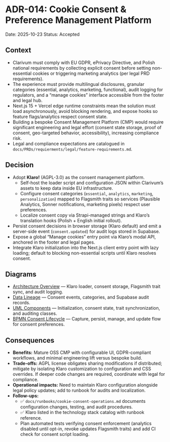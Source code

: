 # ADR-014: Cookie Consent & Preference Management Platform
Date: 2025-10-23
Status: Accepted

## Context
- Clarivum must comply with EU GDPR, ePrivacy Directive, and Polish national requirements by collecting explicit consent before setting non-essential cookies or triggering marketing analytics (per legal PRD requirements).
- The experience must provide multilingual disclosures, granular categories (essential, analytics, marketing, functional), audit logging for regulators, and a “manage cookies” interface accessible from the footer and legal hub.
- Next.js 15 + Vercel edge runtime constraints mean the solution must load asynchronously, avoid blocking rendering, and expose hooks so feature flags/analytics respect consent state.
- Building a bespoke Consent Management Platform (CMP) would require significant engineering and legal effort (consent state storage, proof of consent, geo-targeted behavior, accessibility), increasing compliance risk.
- Legal and compliance expectations are catalogued in `docs/PRDs/requierments/legal/feature-requirements.md`.

## Decision
- Adopt **Klaro!** (AGPL-3.0) as the consent management platform.
  - Self-host the loader script and configuration JSON within Clarivum’s assets to keep data inside EU infrastructure.
  - Configure consent categories (`essential`, `analytics`, `marketing`, `personalization`) mapped to Flagsmith traits so services (Plausible Analytics, Sonner notifications, marketing pixels) respect user preferences.
  - Localize consent copy via Strapi-managed strings and Klaro’s translation hooks (Polish + English initial rollout).
- Persist consent decisions in browser storage (Klaro default) and emit a server-side event (`consent.updated`) for audit logs stored in Supabase.
- Expose a global “Manage cookies” entry point via Klaro’s modal API, anchored in the footer and legal pages.
- Integrate Klaro initialization into the Next.js client entry point with lazy loading; default to blocking non-essential scripts until Klaro resolves consent.

## Diagrams
- [Architecture Overview](../diagrams/adr-014-cookie-consent-and-preference-management/architecture-overview.mmd) — Klaro loader, consent storage, Flagsmith trait sync, and audit logging.
- [Data Lineage](../diagrams/adr-014-cookie-consent-and-preference-management/data-lineage.mmd) — Consent events, categories, and Supabase audit records.
- [UML Components](../diagrams/adr-014-cookie-consent-and-preference-management/uml-components.mmd) — Initialization, consent state, trait synchronization, and auditing classes.
- [BPMN Consent Lifecycle](../diagrams/adr-014-cookie-consent-and-preference-management/bpmn-consent.mmd) — Capture, persist, manage, and update flow for consent preferences.

## Consequences
- **Benefits:** Mature OSS CMP with configurable UI, GDPR-compliant workflows, and minimal engineering lift versus bespoke build.
- **Trade-offs:** AGPL license obligates sharing modifications if distributed; mitigate by isolating Klaro customization to configuration and CSS overrides. If deeper code changes are required, coordinate with legal for compliance.
- **Operational impacts:** Need to maintain Klaro configuration alongside legal policy updates; add to runbook for audits and localization.
- **Follow-ups:**
  - ✅ `docs/runbooks/cookie-consent-operations.md` documents configuration changes, testing, and audit procedures.
  - ✅ Klaro listed in the technology stack catalog with runbook reference.
  - Plan automated tests verifying consent enforcement (analytics disabled until opt-in, revoke updates Flagsmith traits) and add CI check for consent script loading.
